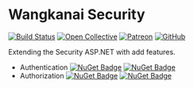 # Wangkanai Security

[![Build Status](https://dev.azure.com/wangkanai/GitHub/_apis/build/status/wangkanai?branchName=main)](https://dev.azure.com/wangkanai/GitHub/_build/latest?definitionId=20&branchName=main)
[![Open Collective](https://img.shields.io/badge/open%20collective-support%20me-3385FF.svg)](https://opencollective.com/wangkanai)
[![Patreon](https://img.shields.io/badge/patreon-support%20me-d9643a.svg)](https://www.patreon.com/wangkanai)
[![GitHub](https://img.shields.io/github/license/wangkanai/wangkanai)](https://github.com/wangkanai/wangkanai/blob/main/LICENSE)

Extending the Security ASP.NET with add features.

- Authentication [![NuGet Badge](https://buildstats.info/nuget/wangkanai.security.authentication)](https://www.nuget.org/packages/wangkanai.security.authentication)
  [![NuGet Badge](https://buildstats.info/nuget/wangkanai.security.authentication?includePreReleases=true)](https://www.nuget.org/packages/wangkanai.security.authentication)
- Authorization [![NuGet Badge](https://buildstats.info/nuget/wangkanai.security.authorization)](https://www.nuget.org/packages/wangkanai.security.authorization)
  [![NuGet Badge](https://buildstats.info/nuget/wangkanai.security.authorization?includePreReleases=true)](https://www.nuget.org/packages/wangkanai.security.authorization)